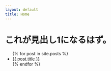 ```yaml
---
layout: default		
title: Home
---
```

<!-- 使用する＿layout以下のファイル名。この場合。_layout/default.html fontmatter内でコメントアウトできなく根？？？ -->
<!-- これ以下が{ {page,content} }で呼び出せる -->
# これが見出し1になるはず。
<ul>
  {% for post in site.posts %}
    <li>
      <a href="{{ post.url }}">{{ post.title }}</a>
    </li>
  {% endfor %}
</ul>